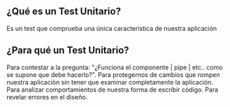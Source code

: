 ## ¿Qué es un Test Unitario?

Es un test que comprueba una única característica de nuestra aplicación

## ¿Para qué un Test Unitario?

Para contestar a la pregunta: "¿Funciona el componente | pipe | etc.. como se supone que debe hacerlo?".
Para protegernos de cambios que rompen nuestra aplicación sin tener que examinar completamente la aplicación.
Para analizar comportamientos de nuestra forma de escribir código.
Para revelar errores en el diseño.

